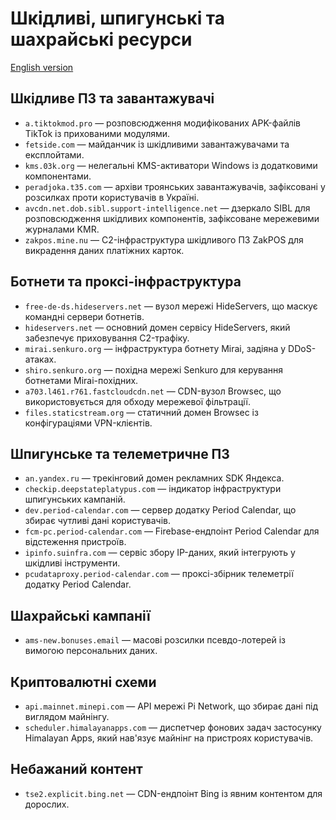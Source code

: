 # Шкідливі, шпигунські та шахрайські ресурси

[English version](../en/key-domains/malware-tracking.md)

## Шкідливе ПЗ та завантажувачі
- `a.tiktokmod.pro` — розповсюдження модифікованих APK-файлів TikTok із прихованими модулями.
- `fetside.com` — майданчик із шкідливими завантажувачами та експлойтами.
- `kms.03k.org` — нелегальні KMS-активатори Windows із додатковими компонентами.
- `peradjoka.t35.com` — архіви троянських завантажувачів, зафіксовані у розсилках проти користувачів в Україні.
- `avcdn.net.dob.sibl.support-intelligence.net` — дзеркало SIBL для розповсюдження шкідливих компонентів, зафіксоване мережевими журналами KMR.
- `zakpos.mine.nu` — C2-інфраструктура шкідливого ПЗ ZakPOS для викрадення даних платіжних карток.

## Ботнети та проксі-інфраструктура
- `free-de-ds.hideservers.net` — вузол мережі HideServers, що маскує командні сервери ботнетів.
- `hideservers.net` — основний домен сервісу HideServers, який забезпечує приховування C2-трафіку.
- `mirai.senkuro.org` — інфраструктура ботнету Mirai, задіяна у DDoS-атаках.
- `shiro.senkuro.org` — похідна мережі Senkuro для керування ботнетами Mirai-похідних.
- `a703.l461.r761.fastcloudcdn.net` — CDN-вузол Browsec, що використовується для обходу мережевої фільтрації.
- `files.staticstream.org` — статичний домен Browsec із конфігураціями VPN-клієнтів.

## Шпигунське та телеметричне ПЗ
- `an.yandex.ru` — трекінговий домен рекламних SDK Яндекса.
- `checkip.deepstateplatypus.com` — індикатор інфраструктури шпигунських кампаній.
- `dev.period-calendar.com` — сервер додатку Period Calendar, що збирає чутливі дані користувачів.
- `fcm-pc.period-calendar.com` — Firebase-ендпоінт Period Calendar для відстеження пристроїв.
- `ipinfo.suinfra.com` — сервіс збору IP-даних, який інтегрують у шкідливі інструменти.
- `pcudataproxy.period-calendar.com` — проксі-збірник телеметрії додатку Period Calendar.

## Шахрайські кампанії
- `ams-new.bonuses.email` — масові розсилки псевдо-лотерей із вимогою персональних даних.

## Криптовалютні схеми
- `api.mainnet.minepi.com` — API мережі Pi Network, що збирає дані під виглядом майнінгу.
- `scheduler.himalayanapps.com` — диспетчер фонових задач застосунку Himalayan Apps, який нав'язує майнінг на пристроях користувачів.

## Небажаний контент
- `tse2.explicit.bing.net` — CDN-ендпоінт Bing із явним контентом для дорослих.
